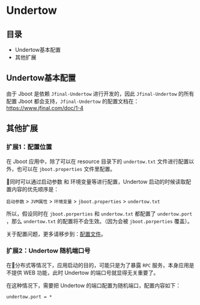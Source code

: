 # Undertow

## 目录
- Undertow基本配置
- 其他扩展

## Undertow基本配置

由于 Jboot 是依赖 `Jfinal-Undertow` 进行开发的，因此 `Jfinal-Undertow` 的所有配置 Jboot 都会支持，`Jfinal-Undertow` 的配置文档在：https://www.jfinal.com/doc/1-4

## 其他扩展

### 扩展1：配置位置
在 Jboot 应用中，除了可以在 resource 目录下的 `undertow.txt` 文件进行配置以外，也可以在 `jboot.properties` 文件里配置。

同时可以通过启动参数 和 环境变量等进行配置，Undertow 启动的时候读取配置内容的优先顺序是：

`启动参数` > `JVM属性` > `环境变量` > `jboot.properties` > `undertow.txt`

所以，假设同时在 `jboot.porperties` 和 `undertow.txt` 都配置了 `undertow.port` ，那么 `undertow.txt` 的配置将不会生效。（因为会被 `jboot.porperties` 覆盖）。

关于配置问题，更多请移步到：[配置文件](./config.md)。

### 扩展2：Undertow 随机端口号
在分布式等情况下，应用启动的目的，可能只是为了暴露 `RPC` 服务，本身应用是不提供 WEB 功能，此时 Undertow 的端口号就显得无关重要了。

在这种情况下，需要把 Undertow 的端口配置为随机端口，配置内容如下：

```
undertow.port = * 
```
